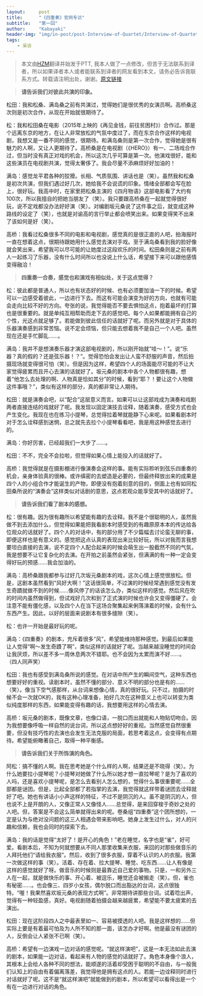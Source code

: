 ```yaml
---
layout:     post
title:      "《四重奏》官网专访"
subtitle:   "第一回"
author:     "Kabayaki"
header-img: "img/in-post/post-Interview-of-Quartet/Interview-of-Quartet.jpg"
tags:
    - 采访
---
```


>本文由[HZM](http://www.ucptt.com/article/Japandrama/1484926163/367)翻译并始发于PTT, 我本人做了一点修改，但苦于无法联系到译者，所以如果译者本人或者能联系到译者的网友看到本文，请务必告诉我联系方式。转载请注明出处，谢谢。[原文链接](http://www.tbs.co.jp/quartet2017/interview/vol1.html)

>**请告诉我们对彼此共演的印象。**

松田：我和松桑、满岛桑之前有共演过，觉得她们是很优秀的女演员啊。高桥桑这次则是初次合作，从现在开始就很期待了。

松：我和松田桑在电影（2015年上映的《再见金钱，前往贫困村》）合作过。那是个远离东京的地方，在让人非常放松的气氛中度过了，而在东京合作这样的电视剧，我想又是一番不同的感觉，很期待。和满岛桑则是第一次合作，觉得她是很有魅力的人啊，又让人更期待了。高桥桑是在电视剧（《HERO》）有一、二场戏合作过，但当时没有真正对戏的机会，所以这次几乎可算是第一次。他演戏很好，能和这些演员在电视剧共演，觉得太奢侈了。我会尽量不添麻烦好好加油的！

满岛：感觉龙平君各种的狡猾。长相、气质氛围、讲话也是（笑）。虽然我和松桑是初次共演，但我们遇过好几次，她给我不会说谎的印象。情绪全部都会写在脸上，很好玩。我高中时，在家里把松桑主演的《四月物语》这部电影看了大约有100次，所以我擅自的把她当朋友了（笑）。我只要跟高桥桑在一起就觉得很好玩，说不定戏都没办法好好演（笑）。对编剧坂元桑说了这件事之后，就变成这种路线的设定了（笑），也就是对谕高的言行举止都会喷笑出来。如果变得笑不出来了该如何是好（笑）。

高桥：我看过松桑很多不同的电影和电视剧，感觉真的是很正直的人吧，拍海报时一直在想着这点，很期待跟她用什么感觉去演对手戏。至于满岛桑看到我的脸好像就会笑出来，希望我可以尽可能的让她度过这段欢乐的时间。松田桑则是之前有两人一起练习了乐器，没有什么时间所以也没说上什么话，希望接下来可以跟他感情变得融洽！

>**四重奏一合奏，感觉也和演戏有相似处，关于这点觉得？**

松：彼此都是普通人，所以也有状态好的时候、也有必须要加油一下的时候。希望可以一边感受着彼此，一边进行下去。而这有可能会演变为好的方向，也就有可能会走向比较不好的方向。夸张的说，我觉得能否不要去惧怕这点，抱着最坏的打算也是很重要的。就是单纯互相帮助而走下去的感觉吧。每个人如果都能拥有自己的个性，光这点就足够了。若能做到彼此信任的话就好了呢。而另外就是对于具体的乐器演奏感到非常苦恼。说不定会烦恼，但只能去想着我不是自己一个人吧。虽然现在还是手忙脚乱……。

满岛：我并不是想演奏乐器才演这部电视剧的，所以刚开始就“哇～！”。说“乐器？真的假的？还是弦乐器！？”。觉得恐怕会发出让人蛮不舒服的声音，然后拍摄现场就变得很可怕（笑）。但是因为这样，希望四个人的场面能尽可能的不让大家觉得疲累而且开心去演的话就好了。坂元桑的剧本中各个人物都很有趣，想着“他怎么去处理的啊、人物真是恰如其分”的时候，看到“耶？！要让这个人物做这件事哦？”，类似有这样的部分，真的都非常让人期待。

松田：就是演奏会吧，以“配合”这层意义而言。如果可以让这部戏成为演奏和戏剧两者直接连结的戏就好了呢。我发现以固定演技去诠释，随着演奏，感受方式也会产生变化。我现在也在练习小提琴，总觉得拉着琴就能静下心来呢。如果看剧本时对于怎么诠释感到迷惘，总之就先去拉个小提琴看看吧，我是用这种感觉去进行的。

满岛：你好厉害，已经超我们一大步了……。

松田：不不，完全不会拉啦，但觉得如果心情上能投入的话就好了。

高桥：我觉得就是在摄影棚进行像演奏会这样的事。能有实际聆听到弦乐四重奏的机会，亲身体验真的很棒。或许缜密的去塑造是必要的，但最终释放出来的成果是四个人的小组合作才能诞生的产物，即便没有抱着刻意的目的，侧面上也有如同松田桑所说的“演奏会”这样类似对话剧的意思，这点若观众能享受其中的话就好了。

>**请告诉我们看了剧本的感想。**

松：很有趣。因为很有趣所以希望能有趣的去诠释。我不是个很聪明的人，虽然我做不到去添加什么，但觉得如果能把我看剧本时感受到的有趣原原本本的传达给各位观众的话就好了。四个人的对话中，有的部分用了不少篇幅去讨论蛮无聊的事，即便这样也是有意义的。感觉把这点认真的表现出来比较好玩，所以对我而言我想要坦白直接的去演，说不定四个人配合起来的时候会萌生出一股截然不同的气氛，我是想要不让它复杂化的去演。在开拍之前虽然会紧张，但满满的有一种一定会变得好玩的预感……我会加油的。

满岛：高桥桑跟我都参与过好几次坂元桑剧本的戏，这次心情上感觉很放松。但是，这剧本虽然看到“风好大啊！”这话很简单，不过演的时候经常遇到感觉没有发生奇蹟就做不到的时候……像风停了的话该怎么办，类似这样的感觉。然后风在吹的时间内虽然做得到，但试戏好几次和到了正式演的时候也许会又变得僵硬了。会注意不能有僵化感，以及四个人在当下这场合聚集起来俐落演着的时候，会有什么东西产生。因此，以好的层面来说剧本有很多缝隙（笑）。

松：也许一开始是最好玩的呢。

满岛：《四重奏》的剧本，充斥着很多“风”，希望能维持那种感觉。到最后如果能让人觉得“啊～发生奇蹟了啊”，类似这样的话就好了呢。当越来越没睡觉的时间会让我厌烦，所以差不多一周休息两次不错耶。也不会因为太累而演不好……。
（四人同声笑）

松田：我也有感受到满岛桑所说的感觉。在对话中所产生的瞬间空气，这种东西也想要好好的重视。读剧本时，虽然不懂的部分、意义不明的部分也是有的……（笑）。像当下空气感那样，从台词来想像心情，真的很好玩。只不过，拍摄的时候不会一次就OK的，我有这种心理准备，拍好几次在这种意义上也可以转变为类似纯度那样的东西，如果能变得有趣的话，我想要用这样的心情去演。

高桥：坂元桑的剧本，既像文章，也像口语，一脱口而出就能和人物贴切吻合。因为我想要像呼吸一样自然的说台词，所以这点想好好的重视。当然感觉自然很重要，但没有技巧性的去演也会发生无法克服的局面，若思考着这点，会变得有点期待。希望能俯瞰著自己，取得一种平衡感。

>**请告诉我们关于所饰演的角色。**

阿松：搞不懂的人啊。我在思考她是个什么样的人啊，结果还是不晓得（笑）。为什么她要拉小提琴呢？小提琴对她做了什么所以她才想一直拉琴呢？是为了喜欢的人吗，还是喜欢小提琴呢，是怎么去看别人怎么想的，觉得什么事很重要呢……全部都是谜团。但是，比起全部都了若指掌的去演，我觉得就这样带着谜团去诠释就好了吧。她也有讲话小小声这样的特征，不过不是阴沉的人。虽不是阴沉的人，但也说不上是开朗的人，又像正常人又像怪人……总觉得，是来回穿梭于奇妙之处的人吧。但，答案是不会这么简单就得出来的呢。卷桑组“四重奏”这个团所想的，一定是认为与绝对没问题的这三人相遇会带来影响吧。她身上发生过什么，对人的兴趣和信赖，我也会同时的探索下去。

满岛：我的话是觉得“太好了！是开心的角色！”老在睡觉，名字也是“雀”，好可爱。看剧本后，不知为何就想要从不同人那里收集来衣服，来回的对那些做音乐的人拜托他们“请给我衣服”。然后，收到了很多衣服，穿着不认识的人的衣服。我第一次做这样的事（笑）。活着、存在着、拉大提琴、睡觉、吃东西......让人有像是这样的感觉就好了呀。做音乐的时候则是最靠近自己爱的事物。只是，一和另外三人在一起，就是做快乐的事、开心着、被逗乐，睡觉还会被搬走（笑）。但，雀也有秘密......。也会像三、四岁小女孩，偶尔脱口而出豁达的台词，这点很独特。“喔！我果然喜欢坂元桑的表现方式啊”。非常期待讲那些台词。试着唸出声，觉得有一种轻盈感，真好。电视剧随着拍摄会越来越疲累，希望能不要太疲累的去演出。

松田：现在这阶段四人之中最表里如一、容易被摸透的人吧。我是这样想的……但实际上要是有着最可怕及为人所不知的那一面，该怎办才好啊。他是最没有谜团的人，反倒会让人紧张不已啊（笑）。

高桥：希望有一边演戏一边对话的感觉呢。“就这样演吧”，这是一本无法如此去演的剧本，如果能一边对话，看起来有人物的感觉的话就好了。角色本身像个浪人，其根本上会给人各种不同的想法，能顺遂的活着却受困于聪明的不自由，与一般我们认知上的自由有着偏离落差，我觉得他是拥有这点的人。若能一边诠释同时进行对话就好了呢。这不是“就这样演吧”就能做到的剧本，所以希望可以看得出是一个有在一边进行对话的角色。